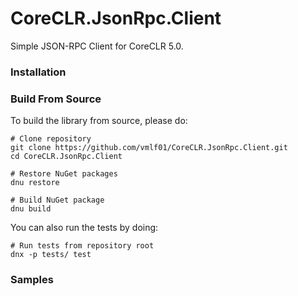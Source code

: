 # CoreCLR.JsonRpc.Client

Simple JSON-RPC Client for CoreCLR 5.0.

### Installation


### Build From Source

To build the library from source, please do:

```Shells
# Clone repository
git clone https://github.com/vmlf01/CoreCLR.JsonRpc.Client.git
cd CoreCLR.JsonRpc.Client

# Restore NuGet packages
dnu restore

# Build NuGet package
dnu build
```

You can also run the tests by doing:

```Shell
# Run tests from repository root
dnx -p tests/ test
```

### Samples

